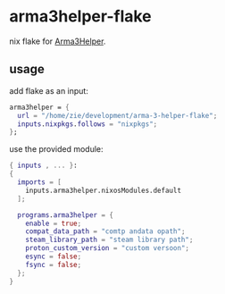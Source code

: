 # arma3helper-flake
nix flake for [Arma3Helper](https://github.com/ninelore/armaonlinux).

## usage
add flake as an input:
```nix
arma3helper = {
  url = "/home/zie/development/arma-3-helper-flake";
  inputs.nixpkgs.follows = "nixpkgs";
};
```

use the provided module:

```nix
{ inputs , ... }:
{
  imports = [
    inputs.arma3helper.nixosModules.default
  ];

  programs.arma3helper = {
    enable = true;
    compat_data_path = "comtp andata opath";
    steam_library_path = "steam library path";
    proton_custom_version = "custom versoon";
    esync = false;
    fsync = false;
  };
}

```
